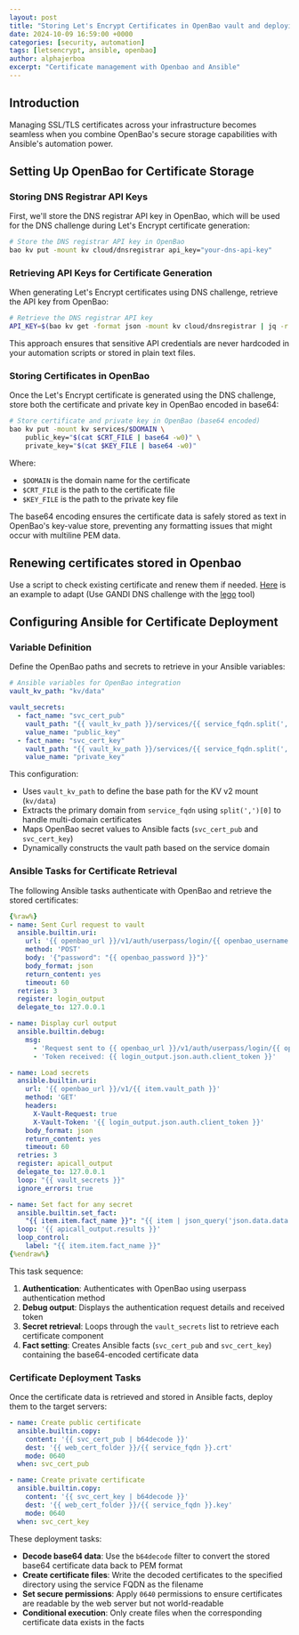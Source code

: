 ```yaml
---
layout: post
title: "Storing Let's Encrypt Certificates in OpenBao vault and deploying them with Ansible"
date: 2024-10-09 16:59:00 +0000
categories: [security, automation]
tags: [letsencrypt, ansible, openbao]
author: alphajerboa
excerpt: "Certificate management with Openbao and Ansible"
---
```



## Introduction

Managing SSL/TLS certificates across your infrastructure becomes seamless when you combine OpenBao's secure storage capabilities with Ansible's automation power.


## Setting Up OpenBao for Certificate Storage

### Storing DNS Registrar API Keys

First, we'll store the DNS registrar API key in OpenBao, which will be used for the DNS challenge during Let's Encrypt certificate generation:

```bash
# Store the DNS registrar API key in OpenBao
bao kv put -mount kv cloud/dnsregistrar api_key="your-dns-api-key"
```

### Retrieving API Keys for Certificate Generation

When generating Let's Encrypt certificates using DNS challenge, retrieve the API key from OpenBao:

```bash
# Retrieve the DNS registrar API key
API_KEY=$(bao kv get -format json -mount kv cloud/dnsregistrar | jq -r '.data.data.api_key')
```

This approach ensures that sensitive API credentials are never hardcoded in your automation scripts or stored in plain text files.

### Storing Certificates in OpenBao

Once the Let's Encrypt certificate is generated using the DNS challenge, store both the certificate and private key in OpenBao encoded in base64:

```bash
# Store certificate and private key in OpenBao (base64 encoded)
bao kv put -mount kv services/$DOMAIN \
    public_key="$(cat $CRT_FILE | base64 -w0)" \
    private_key="$(cat $KEY_FILE | base64 -w0)"
```

Where:
- `$DOMAIN` is the domain name for the certificate
- `$CRT_FILE` is the path to the certificate file
- `$KEY_FILE` is the path to the private key file

The base64 encoding ensures the certificate data is safely stored as text in OpenBao's key-value store, preventing any formatting issues that might occur with multiline PEM data.

## Renewing certificates stored in Openbao

Use a script to check existing certificate and renew them if needed. [Here](https://github.com/AlphaJerboa/sysadmin_scripts/blob/main/renew-letsencrypt-certificate-dns-challenge.sh) is an example to adapt (Use GANDI DNS challenge with the [lego](https://github.com/go-acme/lego) tool)

## Configuring Ansible for Certificate Deployment

### Variable Definition

Define the OpenBao paths and secrets to retrieve in your Ansible variables:

```yaml
# Ansible variables for OpenBao integration
vault_kv_path: "kv/data"

vault_secrets:
  - fact_name: "svc_cert_pub"
    vault_path: "{{ vault_kv_path }}/services/{{ service_fqdn.split(',')[0] }}"
    value_name: "public_key"
  - fact_name: "svc_cert_key"
    vault_path: "{{ vault_kv_path }}/services/{{ service_fqdn.split(',')[0] }}"
    value_name: "private_key"
```

This configuration:
- Uses `vault_kv_path` to define the base path for the KV v2 mount (`kv/data`)
- Extracts the primary domain from `service_fqdn` using `split(',')[0]` to handle multi-domain certificates
- Maps OpenBao secret values to Ansible facts (`svc_cert_pub` and `svc_cert_key`)
- Dynamically constructs the vault path based on the service domain

### Ansible Tasks for Certificate Retrieval

The following Ansible tasks authenticate with OpenBao and retrieve the stored certificates:

```yaml
{%raw%}
- name: Sent Curl request to vault
  ansible.builtin.uri:
    url: '{{ openbao_url }}/v1/auth/userpass/login/{{ openbao_username }}'
    method: 'POST'
    body: '{"password": "{{ openbao_password }}"}'
    body_format: json
    return_content: yes
    timeout: 60
  retries: 3
  register: login_output
  delegate_to: 127.0.0.1

- name: Display curl output
  ansible.builtin.debug:
    msg:
      - 'Request sent to {{ openbao_url }}/v1/auth/userpass/login/{{ openbao_username }}'
      - 'Token received: {{ login_output.json.auth.client_token }}'

- name: Load secrets
  ansible.builtin.uri:
    url: '{{ openbao_url }}/v1/{{ item.vault_path }}'
    method: 'GET'
    headers:
      X-Vault-Request: true
      X-Vault-Token: '{{ login_output.json.auth.client_token }}'
    body_format: json
    return_content: yes
    timeout: 60
  retries: 3
  register: apicall_output
  delegate_to: 127.0.0.1
  loop: "{{ vault_secrets }}"
  ignore_errors: true

- name: Set fact for any secret
  ansible.builtin.set_fact:
    "{{ item.item.fact_name }}": "{{ item | json_query('json.data.data.' + item.item.value_name ) }}"
  loop: '{{ apicall_output.results }}'
  loop_control:
    label: "{{ item.item.fact_name }}"
{%endraw%}
```

This task sequence:
1. **Authentication**: Authenticates with OpenBao using userpass authentication method
2. **Debug output**: Displays the authentication request details and received token
3. **Secret retrieval**: Loops through the `vault_secrets` list to retrieve each certificate component
4. **Fact setting**: Creates Ansible facts (`svc_cert_pub` and `svc_cert_key`) containing the base64-encoded certificate data

### Certificate Deployment Tasks

Once the certificate data is retrieved and stored in Ansible facts, deploy them to the target servers:

```yaml
- name: Create public certificate
  ansible.builtin.copy:
    content: '{{ svc_cert_pub | b64decode }}'
    dest: '{{ web_cert_folder }}/{{ service_fqdn }}.crt'
    mode: 0640
  when: svc_cert_pub

- name: Create private certificate
  ansible.builtin.copy:
    content: '{{ svc_cert_key | b64decode }}'
    dest: '{{ web_cert_folder }}/{{ service_fqdn }}.key'
    mode: 0640
  when: svc_cert_key
```

These deployment tasks:
- **Decode base64 data**: Use the `b64decode` filter to convert the stored base64 certificate data back to PEM format
- **Create certificate files**: Write the decoded certificates to the specified directory using the service FQDN as the filename
- **Set secure permissions**: Apply `0640` permissions to ensure certificates are readable by the web server but not world-readable
- **Conditional execution**: Only create files when the corresponding certificate data exists in the facts


